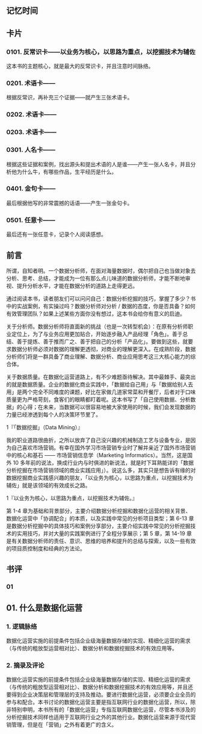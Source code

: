 ## 记忆时间

## 卡片

### 0101. 反常识卡——以业务为核心，以思路为重点，以挖掘技术为辅佐

这本书的主题核心，就是最大的反常识卡，并且注意时间脉络。

### 0201. 术语卡——

根据反常识，再补充三个证据——就产生三张术语卡。

### 0202. 术语卡——

### 0203. 术语卡——

### 0301. 人名卡——

根据这些证据和案例，找出源头和提出术语的人是谁——产生一张人名卡，并且分析他为什么牛，有哪些作品，生平经历是什么。

### 0401. 金句卡——

最后根据他写的非常震撼的话语——产生一张金句卡。

### 0501. 任意卡——

最后还有一张任意卡，记录个人阅读感想。

## 前言

所谓，自知者明。一个数据分析师，在面对海量数据时，偶尔把自己也当做对象去分析、思考、总结，才能成为一位有那么点儿味道的数据分析师，才能不断地审视、提升分析水平，才能在数据分析的道路上走得更远。

通过阅读本书，读者朋友们可以问问自己：数据分析挖掘的技巧，掌握了多少？书中的实战案例，有实操过吗？数据分析师对分析 / 数据的态度，你是否具备？如何有效管理团队？如果上述某些方面你没有想过，这本书会给你有意义的启迪。

关于分析师。数据分析师将直面新的挑战（也是一次转型机会）：在原有分析师职业定位上，为了与业务应用更加贴合，开始逐步融入产品经理「角色」。善于总结、善于提炼、善于推而广之、善于把自己的分析「产品化」。要做到这些，就要求数据分析师必须对数据的理解更透彻，对商业的理解更深入。在成熟阶段，数据分析师们将是一群具备了商业理解、数据分析、商业应用思考这三大核心能力的综合体。

关于数据质量。在数据化运营道路上，有不少难题亟待解决。其中最棘手、最突出的就是数据质量。企业的数据化商业实践中，「数据给自己用」与「数据给别人去用」是两个完全不同难度的课题，好比在家做几道家常菜和开餐厅，后者对于口味质量更为严格苛刻，食客们的眼睛都盯着呢。这本书写了「自己使用数据、分析数据」的心得；在未来，当数据可以很容易地被大家使用的时候，我们会发现数据的力量已经渗透到每个人的决策环节里了。

1『「数据挖掘」（Data Mining）』

我的职业道路很曲折，之所以放弃了自己没兴趣的机械制造工艺与设备专业，是因为自己喜欢市场营销。有幸在国外学习市场营销专业时了解并亲近了国外市场营销中的核心和基石 —— 市场营销信息学（Marketing Informatics）。当然，这是国外 10 多年前的说法，换成行业内与时俱进的新说法，就是时下耳熟能详的「数据分析挖掘在市场营销领域的商业实践应用」）。说这么多，其实只是想告诉有缘的对数据挖掘商业实践感兴趣的朋友，「以业务为核心，以思路为重点，以挖掘技术为辅佐」就是该领域的有效成长之路。

1『以业务为核心，以思路为重点，以挖掘技术为辅佐。』

第 1-4 章为基础和背景部分，主要介绍数据分析挖掘和数据化运营的相关背景、数据化运营中「协调配合」的本质，以及实践中常见的分析项目类型；第 6-13 章是数据分析挖掘中的具体技巧和案例分享部分，主要介绍实践中常见的分析挖掘技术的实用技巧，并对大量的实践案例进行了全程分享展示；第 5 章，第 14-19 章是有关数据分析师的责任、意识、思维的培养和提升的总结与探索，以及一些有效的项目质控制度和经典的方法论。

## 书评

### 01



## 01. 什么是数据化运营

### 1. 逻辑脉络

数据化运营实施的前提条件包括企业级海量数据存储的实现、精细化运营的需求（与传统的粗放型运营相对比）、数据分析和数据挖掘技术的有效应用等。

### 2. 摘录及评论

数据化运营实施的前提条件包括企业级海量数据存储的实现、精细化运营的需求（与传统的粗放型运营相对比）、数据分析和数据挖掘技术的有效应用等，并且还要得到企业决策层和管理层的支持及推动。要进行数据化运营，必须要企业全员的参与和配合。本书讨论的数据化运营主要是指互联网行业的数据化运营，所以，除非特别申明，本书所有的「数据化运营」专指互联网数据化运营，尽管本书涉及的分析挖掘技术同样也适用于互联网行业之外的其他行业。数据化运营来源于现代营销管理，但是在「营销」之外有着更广的含义。













